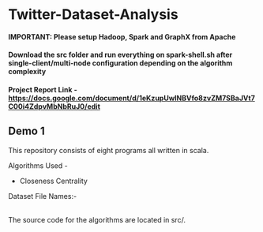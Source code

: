 # Twitter-Dataset-Analysis

#### IMPORTANT: Please setup Hadoop, Spark and GraphX from Apache <br>
#### Download the src folder and run everything on spark-shell.sh after single-client/multi-node configuration depending on the algorithm complexity<br>

#### Project Report Link - https://docs.google.com/document/d/1eKzupUwlNBVfo8zvZM7SBaJVt7C00i4ZdpvMbNbRuJ0/edit <br>


## Demo 1 

This repository consists of eight programs all written in scala. 

Algorithms Used - 
- Closeness Centrality

Dataset File Names:- <br>
<br>

The source code for the algorithms are located in src/.

